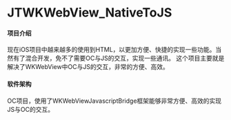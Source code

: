 # JTWKWebView_NativeToJS

#### 项目介绍
现在iOS项目中越来越多的使用到HTML，以更加方便、快捷的实现一些功能。当然有了混合开发，免不了需要OC与JS的交互，实现一些通讯。
这个项目主要就是解决了WKWebView中OC与JS的交互，非常的方便、高效。

#### 软件架构
OC项目，使用了WKWebViewJavascriptBridge框架能够非常方便、高效的实现JS与OC的交互。